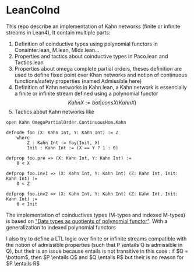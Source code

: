 # LeanCoInd


This repo describe an implementation of Kahn networks (finite or infinite
streams in Lean4), It contain multiple parts:
1. Definition of coinductive types using polynomial functors in Conainter.lean,
   M.lean, MIdx.lean...
2. Properties and tactics about coinductive types in Paco.lean and Tactics.lean
3. Properties about omega complete partial orders, theses definition are used to
   define fixed point over Khan networks and notion of continuous
   functions/safety properties (named Admissible here)
4. Definition of Kahn networks in Kahn.lean, a Kahn network is essencially a
   finite or infinite stream defined using a polynomial functor
   $$Kahn X := bot | cons X (Kahn X)$$
5. Tactics about Kahn networks like

```lean
open Kahn OmegaPartialOrder.ContinuousHom.Kahn

defnode foo (X: Kahn Int, Y: Kahn Int) := Z
    where
        Z : Kahn Int := fby(Init, X)
        Init : Kahn Int := (X == Y ? 1 : 0)

defprop foo.pre => (X: Kahn Int, Y: Kahn Int) :=
    0 < X

defprop foo.inv1 => (X: Kahn Int, Y: Kahn Int) (Z: Kahn Int, Init: Kahn Int) :=
    0 < Z

defprop foo.inv2 => (X: Kahn Int, Y: Kahn Int) (Z: Kahn Int, Init: Kahn Int) :=
    0 < Init
```

The implementation of coinductives types (M-types and indexed M-types) is based on
["Data types as quotients of polynomial functor"](http://www.contrib.andrew.cmu.edu/~avigad/Papers/qpf.pdf).
With a generalization to indexed polynomial functors


I also try to define a LTL logic over finite or infinite streams compatible with
the notion of admissible properties (such that P \entails Q is admissible in Q),
but their is an issue because entails is not transitive in this case :
    if $Q = \bottom$, then $P \entails Q$ and $Q \entails R$ but their is no
    reason for $P \entails R$
